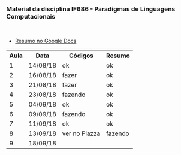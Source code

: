 <h3>Material da disciplina IF686 - Paradigmas de Linguagens Computacionais</h3><br>
<ul>
  <li><a href="https://docs.google.com/document/d/1LgMNvYrUKqUFn3K_VRlWQiGzBunnfHEtLOZq9WtEuIU/edit?usp=sharing">Resumo no Google Docs</a></li>
</ul>

<table>
	<tr>
		<th>Aula</th>
		<th>Data</th>
		<th>Códigos</th>
		<th>Resumo</th>
	</tr>
  <tr>
		<td>1</td>
    <td>14/08/18</td>
    <td>ok</td>
    <td>ok</td>
	</tr>
  <tr>
		<td>2</td>
    <td>16/08/18</td>
    <td>fazer</td>
    <td>ok</td>
	</tr>
  <tr>
		<td>3</td>
    <td>21/08/18</td>
    <td>fazer</td>
    <td>ok</td>
	</tr>
  <tr>
		<td>4</td>
    <td>23/08/18</td>
    <td>fazendo</td>
    <td>ok</td>
	</tr>
  <tr>
		<td>5</td>
    <td>04/09/18</td>
    <td>ok</td>
    <td>ok</td>
	</tr>
  <tr>
		<td>6</td>
    <td>09/09/18</td>
    <td>fazendo</td>
    <td>ok</td>
	</tr>
  <tr>
		<td>7</td>
    <td>11/09/18</td>
    <td>ok</td>
    <td>ok</td>
	</tr>
  <tr>
		<td>8</td>
    <td>13/09/18</td>
    <td>ver no Piazza</td>
    <td>fazendo</td>
  </tr>
  <tr>
		<td>9</td>
    <td>18/09/18</td>
    <td></td>
    <td></td>
  </tr>
</table>
